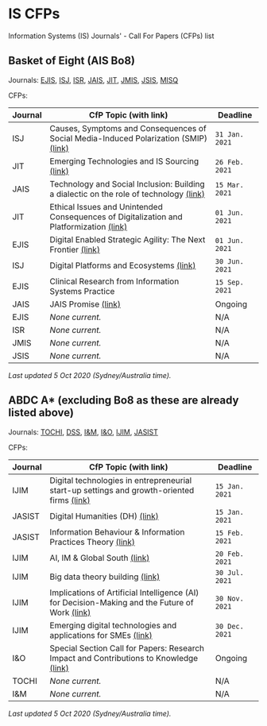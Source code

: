 # IS CFPs
Information Systems (IS) Journals' - Call For Papers (CFPs) list

## Basket of Eight (AIS Bo8)

Journals: [EJIS](https://www.tandfonline.com/toc/tjis20/current), [ISJ](https://onlinelibrary.wiley.com/journal/13652575), [ISR](https://pubsonline.informs.org/journal/isre), [JAIS](https://aisel.aisnet.org/jais/), [JIT](https://journals.sagepub.com/home/jina), [JMIS](https://www.jmis-web.org/issues), [JSIS](https://www.journals.elsevier.com/the-journal-of-strategic-information-systems), [MISQ](https://www.misq.org/)

CFPs:

| Journal | CfP Topic (with link) | Deadline |
| - | - | - |
| ISJ | Causes, Symptoms and Consequences of Social Media-Induced Polarization (SMIP) [(link)](https://onlinelibrary.wiley.com/pb-assets/assets/13652575/ISJ_SMIP_CFP%20(002).pdf) | `31 Jan. 2021` |
| JIT | Emerging Technologies and IS Sourcing [(link)](https://journals.sagepub.com/pb-assets/cmscontent/JIT%20CFP%20SI%20Emerging%20Technologies%20IS%20Sourcing%20FINAL-1588000712277.pdf) | `26 Feb. 2021` |
| JAIS | Technology and Social Inclusion: Building a dialectic on the role of technology [(link)](https://aisel.aisnet.org/jais/SocialInclusionSI.pdf) | `15 Mar. 2021` |
| JIT | Ethical Issues and Unintended Consequences of Digitalization and Platformization [(link)](https://journals.sagepub.com/pb-assets/cmscontent/JIN/JIT%20CFP%20SI%20Ethical%20Issues%20Digitalization-1610037043593.pdf) | `01 Jun. 2021` |
| EJIS | Digital Enabled Strategic Agility: The Next Frontier [(link)](https://www.journalconferencejob.com/digital-enabled-strategic-agility) | `01 Jun. 2021` |
| ISJ | Digital Platforms and Ecosystems [(link)](https://onlinelibrary.wiley.com/page/journal/13652575/homepage/special_issues.htm) | `30 Jun. 2021` |
| EJIS | Clinical Research from Information Systems Practice | `15 Sep. 2021` |
| JAIS | JAIS Promise [(link)](https://aisel.aisnet.org/jais/JAISPromise.pdf) | Ongoing |
| EJIS | _None current._ | N/A |
| ISR | _None current._ | N/A |
| JMIS | _None current._ | N/A |
| JSIS | _None current._ | N/A |

_Last updated 5 Oct 2020 (Sydney/Australia time)._

## ABDC A* (excluding Bo8 as these are already listed above)

Journals: [TOCHI](https://dl.acm.org/journal/tochi), [DSS](https://www.journals.elsevier.com/decision-support-systems), [I&M](https://www.journals.elsevier.com/information-and-management), [I&O](https://www.journals.elsevier.com/information-and-organization), [IJIM](https://www.journals.elsevier.com/international-journal-of-information-management), [JASIST](https://asistdl.onlinelibrary.wiley.com/journal/23301643)

CFPs:

| Journal | CfP Topic (with link) | Deadline |
| - | - | - |
| IJIM | Digital technologies in entrepreneurial start-up settings and growth-oriented firms [(link)](https://www.journals.elsevier.com/international-journal-of-information-management/call-for-papers/understanding-the-use-of-digital-technologies) | `15 Jan. 2021` |
| JASIST | Digital Humanities (DH) [(link)](https://asistdl.onlinelibrary.wiley.com/pb-assets/assets/23301643/JASIST%20Special%20Issue%20CFP%20-%20Digital%20Humanities-1591714250357.pdf) | `15 Jan. 2021` |
| JASIST | Information Behaviour & Information Practices Theory [(link)](https://asistdl.onlinelibrary.wiley.com/pb-assets/assets/23301643/JASIST%20CFP%20-%20Info%20Behavior%20and%20Info%20Practice%20Theory-1593017023037.pdf) | `15 Feb. 2021` |
| IJIM | AI, IM & Global South [(link)](https://www.journals.elsevier.com/international-journal-of-information-management/call-for-papers/ai-enhanced-information-management-the-global-south) | `20 Feb. 2021` |
| IJIM | Big data theory building [(link)](https://www.journals.elsevier.com/international-journal-of-information-management/call-for-papers/big-data-theory-building) | `30 Jul. 2021` |
| IJIM | Implications of Artificial Intelligence (AI) for Decision-Making and the Future of Work [(link)](https://www.journals.elsevier.com/international-journal-of-information-management/call-for-papers/implications-of-artificial-intelligence-for-decision-making) | `30 Nov. 2021` |
| IJIM | Emerging digital technologies and applications for SMEs [(link)](https://www.journals.elsevier.com/international-journal-of-information-management/call-for-papers/emerging-digital-technologies-and-applications-for-smes) | `30 Dec. 2021` |
| I&O | Special Section Call for Papers: Research Impact and Contributions to Knowledge [(link)](https://www.journals.elsevier.com/information-and-organization/call-for-papers/special-section-call-for-papers-research-impact-and-contribt) | Ongoing |
| TOCHI | _None current._ | N/A |
| I&M | _None current._ | N/A |

_Last updated 5 Oct 2020 (Sydney/Australia time)._
